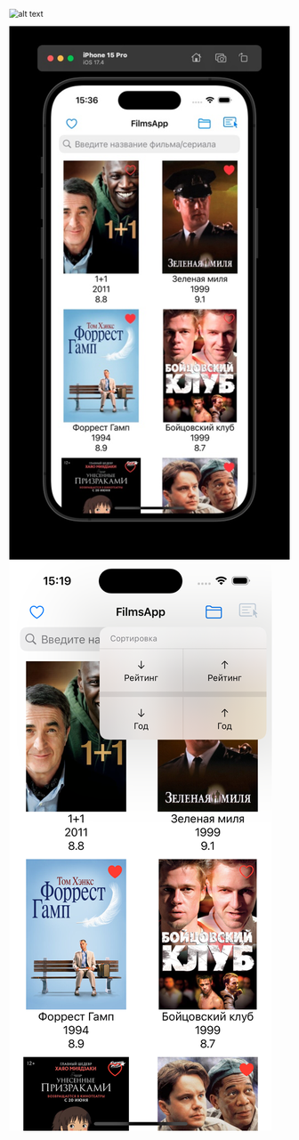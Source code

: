 ![alt text](https://github.com/Floron/FilmoTeka/tree/ver2/ScreenShots/1.jpg?raw=true)

![plot](./ScreenShots/1.jpg)
![plot](./ScreenShots/2.png)
